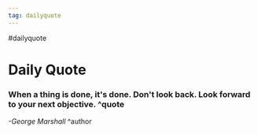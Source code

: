 ```yaml
---
tag: dailyquote
---
```


#dailyquote

# Daily Quote

### When a thing is done, it's done. Don't look back. Look forward to your next objective. ^quote
*-George Marshall* ^author
